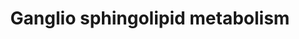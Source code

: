 ---
annotations:
- id: PW:0000197
  parent: classic metabolic pathway
  type: Pathway Ontology
  value: sphingolipid metabolic pathway
- id: PW:0000164
  parent: classic metabolic pathway
  type: Pathway Ontology
  value: ganglioside metabolic pathway
- id: PW:0000162
  parent: classic metabolic pathway
  type: Pathway Ontology
  value: sphingolipid biosynthetic pathway
authors:
- MaintBot
- Khanspers
- Michiel
- AlexanderPico
- Egonw
- Mkutmon
- Zari
- DeSl
- Eweitz
citedin:
- link: PMC9015122
  title: Understanding signaling and metabolic paths using semantified and harmonized
    information about biological interactions (2022)
- link: PMC5085087
  title: Long Term Culture of the A549 Cancer Cell Line Promotes Multilamellar Body
    Formation and Differentiation towards an Alveolar Type II Pneumocyte Phenotype
    (2016)
description: Sphingolipids are metabolites used to make cell-cell and cell-substratum
  interactions possible. This pathway describes how they are synthesized.
last-edited: 2021-05-21
ndex: aacc8cbb-8b62-11eb-9e72-0ac135e8bacf
organisms:
- Homo sapiens
redirect_from:
- /index.php/Pathway:WP1423
- /instance/WP1423
- /instance/WP1423_r124472
revision: r124472
schema-jsonld:
- '@context': https://schema.org/
  '@id': https://wikipathways.github.io/pathways/WP1423.html
  '@type': Dataset
  creator:
    '@type': Organization
    name: WikiPathways
  description: Sphingolipids are metabolites used to make cell-cell and cell-substratum
    interactions possible. This pathway describes how they are synthesized.
  keywords:
  - A3GALT2
  - B3GAL
  - B3GALT4
  - B4GALNT1
  - FUT1
  - Fuc-GD1b
  - Fuc-GM1
  - GA1
  - GA2
  - GD1A
  - GD1a
  - GD1aA
  - GD1b
  - GD1c
  - GD2
  - GD3
  - GM1a
  - GM1b
  - GM2
  - GM3
  - GM3 Synthase
  - GP1c
  - GQ1bA
  - GQ1c
  - GT1a
  - GT1aA
  - GT1b
  - GT1c
  - GT2
  - GT3
  - Gal-GD1b
  - GalNAc-GD1a
  - GalNAc-GM1
  - GalNAc-GM1b
  - LacCer
  - O-AcetylT
  - O-Acetylated GD3
  - O-Acetylated GT3
  - ST3GAL1
  - ST3GAL2
  - ST3GAL5
  - ST6GALNAC6
  - ST8SIA1
  - ST8SIA3
  - ST8SIA5
  - ST8Sia1
  license: CC0
  name: Ganglio sphingolipid metabolism
seo: CreativeWork
title: Ganglio sphingolipid metabolism
wpid: WP1423
---